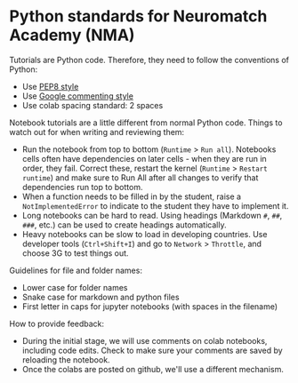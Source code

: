 # Python standards for Neuromatch Academy (NMA)

Tutorials are Python code. Therefore, they need to follow the conventions of Python:

* Use [PEP8 style](https://www.python.org/dev/peps/pep-0008/)
* Use [Google commenting style](https://sphinxcontrib-napoleon.readthedocs.io/en/latest/example_google.html)
* Use colab spacing standard: 2 spaces

Notebook tutorials are a little different from normal Python code. Things to watch out for when writing and reviewing them:

* Run the notebook from top to bottom (`Runtime` > `Run all`). Notebooks cells often have dependencies on later cells - when they are run in order, they fail. Correct these, restart the kernel (`Runtime` > `Restart runtime`) and make sure to Run All after all changes to verify that dependencies run top to bottom.
* When a function needs to be filled in by the student, raise a `NotImplementedError` to indicate to the student they have to implement it.
* Long notebooks can be hard to read. Using headings (Markdown `#`, `##`, `###`, etc.) can be used to create headings automatically. 
* Heavy notebooks can be slow to load in developing countries. Use developer tools (`Ctrl+Shift+I`) and go to `Network` > `Throttle`, and choose 3G to test things out.

Guidelines for file and folder names:
* Lower case for folder names
* Snake case for markdown and python files
* First letter in caps for jupyter notebooks (with spaces in the filename)

How to provide feedback:
* During the initial stage, we will use comments on colab notebooks, including code edits. Check to make sure your comments are saved by reloading the notebook.
* Once the colabs are posted on github, we'll use a different mechanism.
